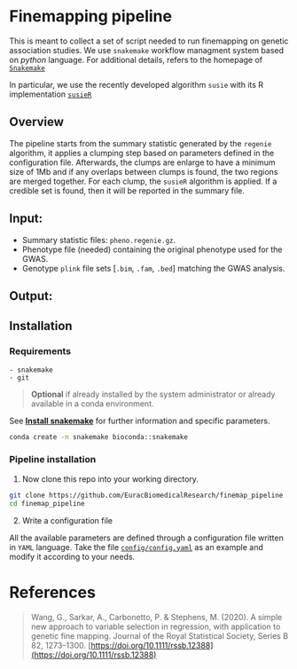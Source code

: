 # Finemapping pipeline

This is meant to collect a set of script needed to run finemapping on genetic association studies.
We use `snakemake` workflow managment system based on  *python* language. For additional details, refers to the homepage 
of [`Snakemake`](https://snakemake.github.io)

In particular, we use the recently developed algorithm `susie` with its R implementation [`susieR`](https://stephenslab.github.io/susieR/index.html)

## Overview

The pipeline starts from the summary statistic generated by the `regenie` algorithm, it applies a clumping step 
based on parameters defined in the configuration file. Afterwards, the clumps are enlarge to have a minimum size of 1Mb
and if any overlaps between clumps is found, the two regions are merged together.
For each clump, the `susieR` algorithm is applied. If a credible set is found, then it will be reported in the summary 
file.

## Input:

- Summary statistic files: `pheno.regenie.gz`.
- Phenotype file (needed) containing the original phenotype used for the GWAS.
- Genotype `plink` file sets [`.bim`, `.fam`, `.bed`] matching the GWAS analysis.

## Output:


## Installation

### Requirements

```
- snakemake
- git
```

> **Optional** if already installed by the system administrator or already available in a conda environment.

See [**Install snakemake**](https://snakemake.readthedocs.io/en/stable/getting_started/installation.html) for further 
information and specific parameters.

```bash
conda create -n snakemake bioconda::snakemake
```

### Pipeline installation

1. Now clone this repo into your working directory.

```bash
git clone https://github.com/EuracBiomedicalResearch/finemap_pipeline
cd finemap_pipeline
```

2. Write a configuration file

All the available parameters are defined through a configuration file written in `YAML` language.
Take the file [`config/config.yaml`](config/config.yaml) as an example and modify it according to your needs.


# References
 
> Wang, G., Sarkar, A., Carbonetto, P. & Stephens, M. (2020). A simple new approach to variable selection in regression, with application to genetic fine mapping. Journal of the Royal Statistical Society, Series B 82, 1273–1300. [https://doi.org/10.1111/rssb.12388](https://doi.org/10.1111/rssb.12388)
